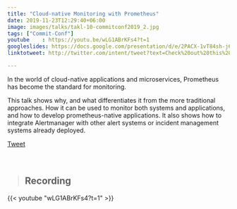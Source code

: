 ```yaml
---
title: "Cloud-native Monitoring with Prometheus"
date: 2019-11-23T12:29:40+06:00
image: images/talks/takl-10-commitconf2019_2.jpg
tags: ["Commit-Conf"]
youtube    : https://youtu.be/wLG1ABrKFs4?t=1
googleslides: https://docs.google.com/presentation/d/e/2PACX-1vT84sh-j6N2oQ6NiQvJYtUMpnezYtPjrashhj0DWCsSMl82ZhL5Gv5GQG9-CHdxxI7DmXxYXuF29ZOF/embed?start=false&loop=false&delayms=3000
linktotweet: http://twitter.com/intent/tweet?text=Check%20out%20this%20talk:%20“Cloud-native%20monitoring%20with%20Prometheus”%20by%20%40beatrizmrg%20%23PrometheusIO%20%23commitconf&url=https://b3a.dev/talks/commit-conf-2019/

---
```

In the world of cloud-native applications and microservices, Prometheus has become the standard for monitoring.

This talk shows why, and what differentiates it from the more traditional approaches. How it can be used to monitor both systems and applications, and how to develop prometheus-native applications. It also shows how to integrate Alertmanager with other alert systems or incident management systems already deployed.
<div class="blog-content singleiconp">
    <a href="http://twitter.com/intent/tweet?text=Check%20out%20this%20talk:%20“Cloud-native%20monitoring%20with%20Prometheus”%20by%20%40beatrizmrg%20%23PrometheusIO%20%23commitconf&url=https://b3a.dev/talks/commit-conf-2019/" target="_blank" class="talklisticons btn btn-dafault btn-details hvr-bounce-to-right"><i class="ion-social-twitter"></i> Tweet</a>
</div>

<br/>
<br/>

> ## Recording
{{< youtube "wLG1ABrKFs4?t=1" >}}

<br/>
